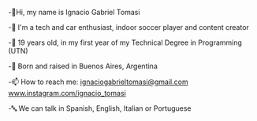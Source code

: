 -👋Hi, my name is Ignacio Gabriel Tomasi

-👀 I'm a tech and car enthusiast, indoor soccer player and content creator

-🌱 19 years old, in my first year of my Technical Degree in Programming (UTN)

-🧉 Born and raised in Buenos Aires, Argentina

-📫 How to reach me: ignaciogabrieltomasi@gmail.com www.instagram.com/ignacio_tomasi

-🔤 We can talk in Spanish, English, Italian or Portuguese

<!--
**ignaciotomasi/ignaciotomasi** is a ✨ _special_ ✨ repository because its `README.md` (this file) appears on your GitHub profile.

Here are some ideas to get you started:

- 🔭 I’m currently working on ...
- 🌱 I’m currently learning ...
- 👯 I’m looking to collaborate on ...
- 🤔 I’m looking for help with ...
- 💬 Ask me about ...
- 📫 How to reach me: ...
- 😄 Pronouns: ...
- ⚡ Fun fact: ...
-->
